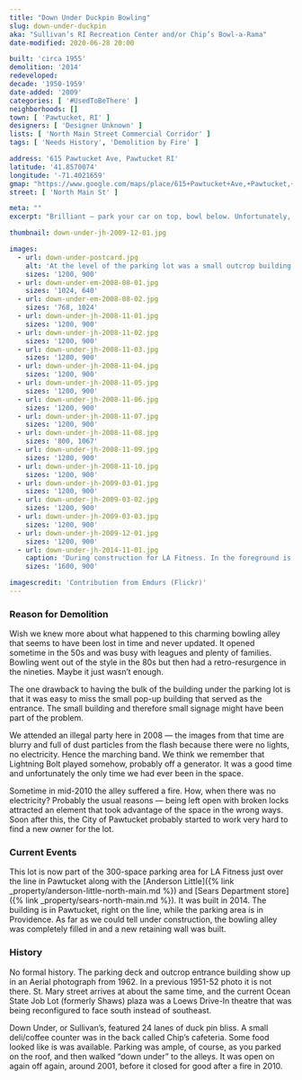 ```yaml
---
title: "Down Under Duckpin Bowling"
slug: down-under-duckpin
aka: "Sullivan’s RI Recreation Center and/or Chip’s Bowl-a-Rama"
date-modified: 2020-06-28 20:00

built: 'circa 1955'
demolition: '2014'
redeveloped: 
decade: '1950-1959'
date-added: '2009'
categories: [ '#UsedToBeThere' ]
neighborhoods: []
town: [ 'Pawtucket, RI' ]
designers: [ 'Designer Unknown' ]
lists: [ 'North Main Street Commercial Corridor' ]
tags: [ 'Needs History', 'Demolition by Fire' ]

address: '615 Pawtucket Ave, Pawtucket RI'
latitude: '41.8570074'
longitude: '-71.4021659'
gmap: "https://www.google.com/maps/place/615+Pawtucket+Ave,+Pawtucket,+RI+02860/@41.8570074,-71.4021659,17z/data=!3m1!4b1!4m5!3m4!1s0x89e444b8b44094c5:0xdec07465306f4e80!8m2!3d41.8570034!4d-71.3999719"
street: [ 'North Main St' ]

meta: ""
excerpt: "Brilliant — park your car on top, bowl below. Unfortunately, it just wasn’t hip enough to survive waning interest before bowling made a resurgence"

thumbnail: down-under-jh-2009-12-01.jpg

images:
  - url: down-under-postcard.jpg
    alt: 'At the level of the parking lot was a small outcrop building that served as the main entrance. In the building was a set of stairs that led down to the bowling alley below the parking lot. The bowling alley was a time capsule of late 70s interior design.'
    sizes: '1200, 900'
  - url: down-under-em-2008-08-01.jpg
    sizes: '1024, 640'
  - url: down-under-em-2008-08-02.jpg
    sizes: '768, 1024'
  - url: down-under-jh-2008-11-01.jpg
    sizes: '1200, 900'
  - url: down-under-jh-2008-11-02.jpg
    sizes: '1200, 900'
  - url: down-under-jh-2008-11-03.jpg
    sizes: '1200, 900'
  - url: down-under-jh-2008-11-04.jpg
    sizes: '1200, 900'
  - url: down-under-jh-2008-11-05.jpg
    sizes: '1200, 900'
  - url: down-under-jh-2008-11-06.jpg
    sizes: '1200, 900'
  - url: down-under-jh-2008-11-07.jpg
    sizes: '1200, 900'
  - url: down-under-jh-2008-11-08.jpg
    sizes: '800, 1067'
  - url: down-under-jh-2008-11-09.jpg
    sizes: '1200, 900'
  - url: down-under-jh-2008-11-10.jpg
    sizes: '1200, 900'
  - url: down-under-jh-2009-03-01.jpg
    sizes: '1200, 900'
  - url: down-under-jh-2009-03-02.jpg
    sizes: '1200, 900'
  - url: down-under-jh-2009-03-03.jpg
    sizes: '1200, 900'
  - url: down-under-jh-2009-12-01.jpg
    sizes: '1200, 900'
  - url: down-under-jh-2014-11-01.jpg
    caption: 'During construction for LA Fitness. In the foreground is the Down Under retaining wall and new wall to the right. The Anderson Little sign still stands in the background, along with the old Sears Department store.'
    sizes: '1600, 900'

imagescredit: 'Contribution from Emdurs (Flickr)'
---
```


### Reason for Demolition

Wish we knew more about what happened to this charming bowling alley that seems to have been lost in time and never updated. It opened sometime in the 50s and was busy with leagues and plenty of families. Bowling went out of the style in the 80s but then had a retro-resurgence in the nineties. Maybe it just wasn’t enough. 

The one drawback to having the bulk of the building under the parking lot is that it was easy to miss the small pop-up building that served as the entrance. The small building and therefore small signage might have been part of the problem. 

We attended an illegal party here in 2008 — the images from that time are blurry and full of dust particles from the flash because there were no lights, no electricity. Hence the marching band. We think we remember that Lightning Bolt played somehow, probably off a generator. It was a good time and unfortunately the only time we had ever been in the space. 

Sometime in mid-2010 the alley suffered a fire. How, when there was no electricity? Probably the usual reasons — being left open with broken locks attracted an element that took advantage of the space in the wrong ways. Soon after this, the City of Pawtucket probably started to work very hard to find a new owner for the lot. 


### Current Events

This lot is now part of the 300-space parking area for LA Fitness just over the line in Pawtucket along with the [Anderson Little]({% link _property/anderson-little-north-main.md %}) and [Sears Department store]({% link _property/sears-north-main.md %}). It was built in 2014. The building is in Pawtucket, right on the line, while the parking area is in Providence. As far as we could tell under construction, the bowling alley was completely filled in and a new retaining wall was built. 


### History

No formal history. The parking deck and outcrop entrance building show up in an Aerial photograph from 1962. In a previous 1951-52 photo it is not there. St. Mary street arrives at about the same time, and the current Ocean State Job Lot (formerly Shaws) plaza was a Loews Drive-In theatre that was being reconfigured to face south instead of southeast. 

Down Under, or Sullivan’s, featured 24 lanes of duck pin bliss. A small deli/coffee counter was in the back called Chip’s cafeteria. Some food looked like is was available. Parking was ample, of course, as you parked on the roof, and then walked “down under” to the alleys. It was open on again off again, around 2001, before it closed for good after a fire in 2010.
